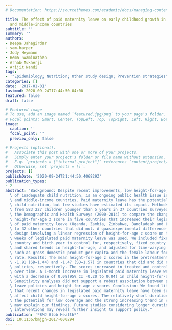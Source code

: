 ```yaml
---
# Documentation: https://sourcethemes.com/academic/docs/managing-content/

title: The effect of paid maternity leave on early childhood growth in low-income
  and middle-income countries
subtitle: ''
summary: ''
authors:
- Deepa Jahagirdar
- sam-harper
- Jody Heymann
- Hema Swaminathan
- Arnab Mukherji
- Arijit Nandi
tags:
- '"Epidemiology; Nutrition; Other study design; Prevention strategies"'
categories: []
date: '2017-01-01'
lastmod: 2020-09-24T17:44:50-04:00
featured: false
draft: false

# Featured image
# To use, add an image named `featured.jpg/png` to your page's folder.
# Focal points: Smart, Center, TopLeft, Top, TopRight, Left, Right, BottomLeft, Bottom, BottomRight.
image:
  caption: ''
  focal_point: ''
  preview_only: false

# Projects (optional).
#   Associate this post with one or more of your projects.
#   Simply enter your project's folder or file name without extension.
#   E.g. `projects = ["internal-project"]` references `content/project/deep-learning/index.md`.
#   Otherwise, set `projects = []`.
projects: []
publishDate: '2020-09-24T21:44:50.406829Z'
publication_types:
- 2
abstract: "Background: Despite recent improvements, low height-for-age, a key indicator\
  \ of inadequate child nutrition, is an ongoing public health issue in low-income\
  \ and middle-income countries. Paid maternity leave has the potential to improve\
  \ child nutrition, but few studies have estimated its impact. Methods: We used data\
  \ from 583 227 children younger than 5 years in 37 countries surveyed as part of\
  \ the Demographic and Health Surveys (2000-2014) to compare the change in children's\
  \ height-for-age z score in five countries that increased their legislated duration\
  \ of paid maternity leave (Uganda, Zambia, Zimbabwe, Bangladesh and Lesotho) relative\
  \ to 32 other countries that did not. A quasiexperimental difference-in-difference\
  \ design involving a linear regression of height-for-age z score on the number of\
  \ weeks of legislated paid maternity leave was used. We included fixed effects for\
  \ country and birth year to control for, respectively, fixed country characteristics\
  \ and shared trends in height-for-age, and adjusted for time-varying covariates\
  \ such as gross domestic product per capita and the female labour force participation\
  \ rate. Results: The mean height-for-age z scores in the pretreatment period were\
  \ -1.91 (SD=1.44) and -1.47 (SD=1.57) in countries that did and did not change their\
  \ policies, respectively. The scores increased in treated and control countries\
  \ over time. A 1-month increase in legislated paid maternity leave was associated\
  \ with a decrease of 0.08(95% CI -0.20 to 0.04) in child height-for-age z score.\
  \ Sensitivity analyses did not support a robust association between paid maternity\
  \ leave policies and height-for-age z score. Conclusion: We found little evidence\
  \ that recent changes in legislated paid maternity leave have been sufficient to\
  \ affect child height-for-age z scores. The relatively short durations of leave,\
  \ the potential for low coverage and the strong increasing trend in children's growth\
  \ may explain our findings. Future studies considering longer durations or combined\
  \ interventions may reveal further insight to support policy."
publication: '*BMJ Glob Health*'
doi: 10.1136/bmjgh-2017-000294
---
```

